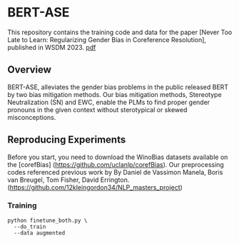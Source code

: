 # BERT-ASE
This repository contains the training code and data for the paper
[Never Too Late to Learn: Regularizing Gender Bias in Coreference Resolution], published in WSDM 2023. [pdf](https://dl.acm.org/doi/pdf/10.1145/3539597.3570473)

## Overview
BERT-ASE, alleviates the gender bias problems in the public released BERT by two bias mitigation methods.
Our bias mitigation methods, Stereotype Neutralization (SN) and EWC, enable the PLMs to find proper gender pronouns in the given context without sterotypical or skewed misconceptions.

## Reproducing Experiments
Before you start, you need to download the WinoBias datasets available on the [corefBias] (https://github.com/uclanlp/corefBias).
Our preprocessing codes referenced previous work by By Daniel de Vassimon Manela, Boris van Breugel, Tom Fisher, David Errington. (https://github.com/12kleingordon34/NLP_masters_project)

### Training

```shell
python finetune_both.py \
  --do_train
  --data augmented
```
